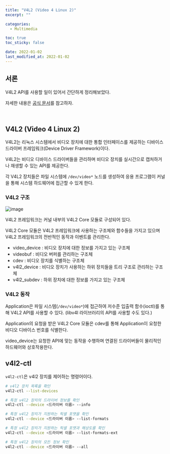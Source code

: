 ```yaml
---
title: "V4L2 (Video 4 Linux 2)"
excerpt: ""

categories:
  - Multimedia

toc: true
toc_sticky: false

date: 2022-01-02
last_modified_at: 2022-01-02
---
```


## 서론
V4L2 API를 사용할 일이 있어서 간단하게 정리해보았다.

자세한 내용은 [공식 문서](https://www.kernel.org/doc/html/v4.9/media/uapi/v4l/v4l2.html)를 참고하자.

<br>

## V4L2 (Video 4 Linux 2)

V4L2는 리눅스 시스템에서 비디오 장치에 대한 통합 인터페이스를 제공하는 디바이스 드라이버 프레임워크(Device Driver Framework)이다.

V4L2는 비디오 디바이스 드라이버들을 관리하며 비디오 장치를 실시간으로 캡처하거나 재생할 수 있는 API를 제공한다.

각 V4L2 장치들은 파일 시스템에 `/dev/video*` 노드를 생성하여 응용 프로그램이 커널을 통해 시스템 하드웨어에 접근할 수 있게 한다.


### V4L2 구조
![image](https://user-images.githubusercontent.com/34677157/148154033-c5894fef-5308-49b8-99fd-0a099eb9b746.png)

V4L2 프레임워크는 커널 내부의 V4L2 Core 모듈로 구성되어 있다.

V4L2 Core 모듈은 V4L2 프레임워크에 사용하는 구조체와 함수들을 가지고 있으며 V4L2 프레임워크의 전반적인 동작과 이벤트를 관리한다.

- video_device : 비디오 장치에 대한 정보를 가지고 있는 구조체
- videobuf : 비디오 버퍼를 관리하는 구조체
- cdev : 비디오 장치를 식별하는 구조체
- v4l2_device : 비디오 장치가 사용하는 하위 장치들을 트리 구조로 관리하는 구조체
- v4l2_subdev : 하위 장치에 대한 정보를 가지고 있는 구조체

### V4L2 동작

Application은 파일 시스템(`/dev/video*`)에 접근하여 저수준 입출력 함수(ioctl)를 통해 V4L2 API를 사용할 수 있다. (libv4l 라이브러리의 API를 사용할 수도 있다.)

Application의 요청을 받은 V4L2 Core 모듈은 cdev를 통해 Application이 요청한 비디오 디바이스 번호를 식별한다.

video_device는 요청한 API에 맞는 동작을 수행하며 연결된 드라이버들이 물리적인 하드웨어와 상호작용한다.

## v4l2-ctl

`v4l2-ctl`은 v4l2 장치를 제어하는 명령어이다.

```bash
# v4l2 장치 목록을 확인
v4l2-ctl --list-devices

# 특정 v4l2 장치의 드라이버 정보를 확인
v4l2-ctl --device <드라이버 이름> --info

# 특정 v4l2 장치가 지원하는 픽셀 포맷을 확인
v4l2-ctl --device <드라이버 이름> --list-formats

# 특정 v4l2 장치가 지원하는 픽셀 포맷과 해상도를 확인
v4l2-ctl --device <드라이버 이름> --list-formats-ext

# 특정 v4l2 장치의 모든 정보 확인
v4l2-ctl --device <드라이버 이름> --all
```